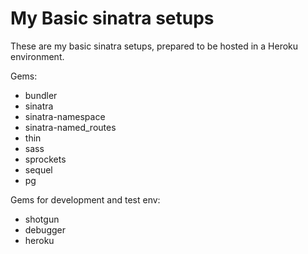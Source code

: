 My Basic sinatra setups
===========

These are my basic sinatra setups, prepared to be hosted in a Heroku environment.

Gems:
* bundler
* sinatra
* sinatra-namespace
* sinatra-named_routes
* thin
* sass
* sprockets
* sequel
* pg

Gems for development and test env:
* shotgun
* debugger
* heroku


